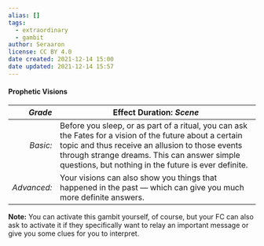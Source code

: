 ```yaml
---
alias: []
tags:
  - extraordinary
  - gambit
author: Seraaron
license: CC BY 4.0
date created: 2021-12-14 15:00
date updated: 2021-12-14 15:57
---
```


#### Prophetic Visions

|   _Grade_ | Effect Duration: _Scene_                                                                                                                                                                                                                                                               |
| ----------: | ------------------------------------------------------------------------------------------------------------------------------------------------------------------------------------------------------------------------------------------------------------------- |
|    _Basic:_ | Before you sleep, or as part of a ritual, you can ask the Fates for a vision of the future about a certain topic and thus receive an allusion to those events through strange dreams. This can answer simple questions, but nothing in the future is ever definite. |
| _Advanced:_ | Your visions can also show you things that happened in the past — which can give you much more definite answers.                                                                                                                                                    |

**Note:** You can activate this gambit yourself, of course, but your FC can also ask to activate it if they specifically want to relay an important message or give you some clues for you to interpret.
